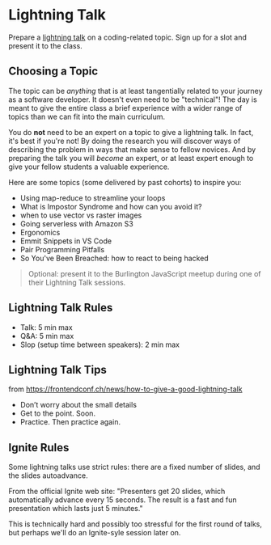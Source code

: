 # Lightning Talk

Prepare a [lightning talk](https://en.wikipedia.org/wiki/Lightning_talk) on a coding-related topic. Sign up for a slot and present it to the class.

## Choosing a Topic

The topic can be *anything* that is at least tangentially related to your journey as a software developer. It doesn't even need to be "technical"! The day is meant to give the entire class a brief experience with a wider range of topics than we can fit into the main curriculum.

You do **not** need to be an expert on a topic to give a lightning talk. In fact, it's best if you're not! By doing the research you will discover ways of describing the problem in ways that make sense to fellow novices. And by preparing the talk you will *become* an expert, or at least expert enough to give your fellow students a valuable experience.

Here are some topics (some delivered by past cohorts) to inspire you:

* Using map-reduce to streamline your loops
* What is Impostor Syndrome and how can you avoid it?
* when to use vector vs raster images 
* Going serverless with Amazon S3
* Ergonomics
* Emmit Snippets in VS Code
* Pair Programming Pitfalls
* So You've Been Breached: how to react to being hacked

>Optional: present it to the Burlington JavaScript meetup during one of their Lightning Talk sessions.

## Lightning Talk Rules

* Talk: 5 min max
* Q&A: 5 min max
* Slop (setup time between speakers): 2 min max 

## Lightning Talk Tips

from <https://frontendconf.ch/news/how-to-give-a-good-lightning-talk>

* Don’t worry about the small details
* Get to the point. Soon.
* Practice. Then practice again.

  
## Ignite Rules

Some lightning talks use strict rules: there are a fixed number of slides, and the slides autoadvance. 

From the official Ignite web site: "Presenters get 20 slides, which automatically advance every 15 seconds. The result is a fast and fun presentation which lasts just 5 minutes."

This is technically hard and possibly too stressful for the first round of talks, but perhaps we'll do an Ignite-syle session later on.


